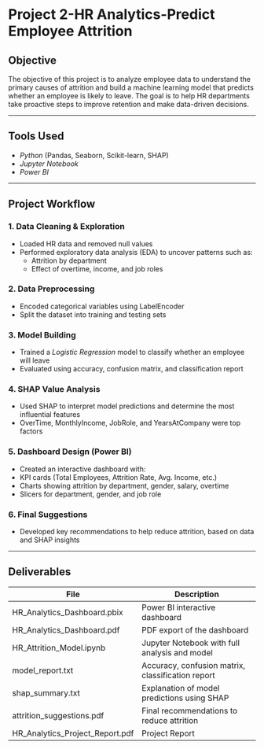 # Project 2-HR Analytics-Predict Employee Attrition

## Objective
The objective of this project is to analyze employee data to understand the primary causes of attrition and build a machine learning model that predicts whether an employee is likely to leave. The goal is to help HR departments take proactive steps to improve retention and make data-driven decisions.

---

## Tools Used
- *Python* (Pandas, Seaborn, Scikit-learn, SHAP)
- *Jupyter Notebook*
- *Power BI*

---

## Project Workflow

### 1. Data Cleaning & Exploration
- Loaded HR data and removed null values
- Performed exploratory data analysis (EDA) to uncover patterns such as:
  - Attrition by department
  - Effect of overtime, income, and job roles

### 2. Data Preprocessing
- Encoded categorical variables using LabelEncoder
- Split the dataset into training and testing sets

### 3. Model Building
- Trained a *Logistic Regression* model to classify whether an employee will leave
- Evaluated using accuracy, confusion matrix, and classification report

### 4. SHAP Value Analysis
- Used SHAP to interpret model predictions and determine the most influential features
- OverTime, MonthlyIncome, JobRole, and YearsAtCompany were top factors

### 5. Dashboard Design (Power BI)
- Created an interactive dashboard with:
- KPI cards (Total Employees, Attrition Rate, Avg. Income, etc.)
- Charts showing attrition by department, gender, salary, overtime
- Slicers for department, gender, and job role

### 6. Final Suggestions
- Developed key recommendations to help reduce attrition, based on data and SHAP insights

---

## Deliverables

| File                            | Description                                        |
|---------------------------------|----------------------------------------------------|
| HR_Analytics_Dashboard.pbix     | Power BI interactive dashboard                     |
| HR_Analytics_Dashboard.pdf      | PDF export of the dashboard                        |
| HR_Attrition_Model.ipynb        | Jupyter Notebook with full analysis and model      |
| model_report.txt                | Accuracy, confusion matrix, classification report  |
| shap_summary.txt                | Explanation of model predictions using SHAP        |
| attrition_suggestions.pdf       | Final recommendations to reduce attrition          |
| HR_Analytics_Project_Report.pdf | Project Report                                     |

